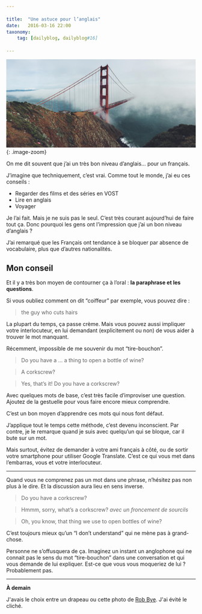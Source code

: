 ```yaml
---

title:  "Une astuce pour l’anglais"
date:   2016-03-16 22:00
taxonomy:
    tag: [dailyblog, dailyblog#16]
    
---
```


![bridge](/assets/images/bridge@2x.jpg){: .image-zoom}

On me dit souvent que j’ai un très bon niveau d’anglais… pour un français.

J’imagine que techniquement, c’est vrai. Comme tout le monde, j’ai eu ces conseils : 
- Regarder des films et des séries en VOST
- Lire en anglais
- Voyager

Je l’ai fait. Mais je ne suis pas le seul. C’est très courant aujourd’hui de faire tout ça. Donc pourquoi les gens ont l’impression que j’ai un bon niveau d’anglais ?

J’ai remarqué que les Français ont tendance à se bloquer par absence de vocabulaire, plus que d’autres nationalités.

## Mon conseil

Et il y a très bon moyen de contourner ça à l’oral : **la paraphrase et les questions**.

Si vous oubliez comment on dit “coiffeur” par exemple, vous pouvez dire :

> the guy who cuts hairs

La plupart du temps, ça passe crème. Mais vous pouvez aussi impliquer votre interlocuteur, en lui demandant (explicitement ou non) de vous aider à trouver le mot manquant.

Récemment, impossible de me souvenir du mot “tire-bouchon”.

> Do you have a … a thing to open a bottle of wine?

> A corkscrew?

> Yes, that’s it! Do you have a corkscrew?

Avec quelques mots de base, c’est très facile d’improviser une question. Ajoutez de la gestuelle pour vous faire encore mieux comprendre. 

C’est un bon moyen d’apprendre ces mots qui nous font défaut.

J’applique tout le temps cette méthode, c’est devenu inconscient. Par contre, je le remarque quand je suis avec quelqu’un qui se bloque, car il bute sur un mot.

Mais surtout, évitez de demander à votre ami français à côté, ou de sortir votre smartphone pour utiliser Google Translate. C’est ce qui vous met dans l’embarras, vous et votre interlocuteur.

____

Quand vous ne comprenez pas un mot dans une phrase, n’hésitez pas non plus à le dire. Et la discussion aura lieu en sens inverse.

> Do you have a corkscrew?

> Hmmm, sorry, what’s a corkscrew? *avec un froncement de sourcils*

> Oh, you know, that thing we use to open bottles of wine?

C’est toujours mieux qu’un “I don’t understand” qui ne mène pas à grand-chose.

Personne ne s’offusquera de ça. Imaginez un instant un anglophone qui ne connait pas le sens du mot “tire-bouchon” dans une conversation et qui vous demande de lui expliquer. Est-ce que vous vous moqueriez de lui ? Probablement pas.

_____

**À demain**

J'avais le choix entre un drapeau ou cette photo de [Rob Bye](https://unsplash.com/robbye91). J'ai évité le cliché.
